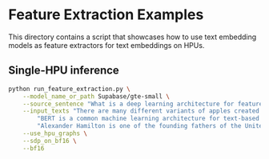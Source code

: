 <!---
Copyright 2021 The HuggingFace Team. All rights reserved.

Licensed under the Apache License, Version 2.0 (the "License");
you may not use this file except in compliance with the License.
You may obtain a copy of the License at

    http://www.apache.org/licenses/LICENSE-2.0

Unless required by applicable law or agreed to in writing, software
distributed under the License is distributed on an "AS IS" BASIS,
WITHOUT WARRANTIES OR CONDITIONS OF ANY KIND, either express or implied.
See the License for the specific language governing permissions and
limitations under the License.
-->

# Feature Extraction Examples

This directory contains a script that showcases how to use text embedding models as feature extractors for text embeddings on HPUs.

## Single-HPU inference

```bash
python run_feature_extraction.py \
    --model_name_or_path Supabase/gte-small \
    --source_sentence "What is a deep learning architecture for feature extraction?" \
    --input_texts "There are many different variants of apples created every year." \
        "BERT is a common machine learning architecture for text-based applications." \
        "Alexander Hamilton is one of the founding fathers of the United States." \
    --use_hpu_graphs \
    --sdp_on_bf16 \
    --bf16
```
